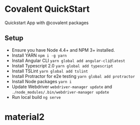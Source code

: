 # Covalent QuickStart

Quickstart App with @covalent packages

## Setup

* Ensure you have Node 4.4+ and NPM 3+ installed.
* Install YARN `npm i -g yarn`
* Install Angular CLI `yarn global add angular-cli@latest`
* Install Typescript 2.0 `yarn global add typescript`
* Install TSLint `yarn global add tslint`
* Install Protractor for e2e testing `yarn global add protractor`
* Install Node packages `yarn i`
* Update Webdriver `webdriver-manager update` and `./node_modules/.bin/webdriver-manager update`
* Run local build `ng serve`
# material2
